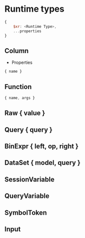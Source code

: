 # Runtime types
    
```js
{
    $xr: <Runtime Type>,
    ...properties    
}
```

## Column

- Properties
```js
{ name }
```
 
 ## Function
 
```js
{ name, args }
```

## Raw { value }

## Query { query }
## BinExpr { left, op, right }
## DataSet { model, query }

## SessionVariable
## QueryVariable
## SymbolToken

## Input
